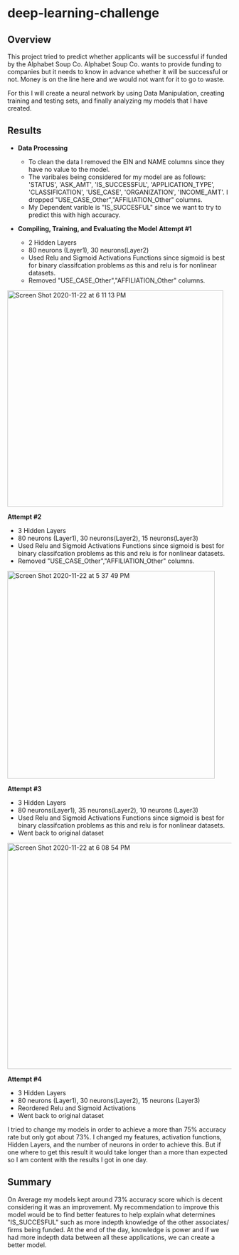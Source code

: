 # deep-learning-challenge


## Overview
This project tried to predict whether applicants will be successful if funded by the Alphabet Soup Co. Alphabet Soup Co. wants to provide funding to companies but it needs to know in advance whether it will be successful or not. Money is on the line here and we would not want for it to go to waste. 

For this I will create a neural network by using Data Manipulation, creating training and testing sets, and finally analyzing my models that I have created.  


## Results
- **Data Processing**
   - To clean the data I removed the EIN and NAME columns since they have no value to the model. 
   - The varibales being considered for my model are as follows: 'STATUS', 'ASK_AMT', 'IS_SUCCESSFUL', 'APPLICATION_TYPE', 'CLASSIFICATION', 'USE_CASE', 'ORGANIZATION', 'INCOME_AMT'. I dropped "USE_CASE_Other","AFFILIATION_Other" columns. 
   - My Dependent varible is "IS_SUCCESFUL" since we want to try to predict this with high accuracy. 
   
   
- **Compiling, Training, and Evaluating the Model**
  **Attempt #1**
   - 2 Hidden Layers
   - 80 neurons (Layer1), 30 neurons(Layer2)
   - Used Relu and Sigmoid Activations Functions since sigmoid is best for binary classifcation problems as this and relu is for nonlinear datasets.
   - Removed "USE_CASE_Other","AFFILIATION_Other" columns. 
   
<img width="485" alt="Screen Shot 2020-11-22 at 6 11 13 PM" src="https://user-images.githubusercontent.com/67808057/99924221-30f2f700-2cee-11eb-96f0-2522d49b3dc9.png">

   
   
  **Attempt #2**
   - 3 Hidden Layers 
   - 80 neurons (Layer1), 30 neurons(Layer2), 15 neurons(Layer3)
   - Used Relu and Sigmoid Activations Functions since sigmoid is best for binary classifcation problems as this and relu is for    nonlinear datasets.
   - Removed "USE_CASE_Other","AFFILIATION_Other" columns. 
   
   <img width="466" alt="Screen Shot 2020-11-22 at 5 37 49 PM" src="https://user-images.githubusercontent.com/67808057/99924049-8c70b500-2ced-11eb-88f9-763a8606a644.png">
   
   
  **Attempt #3**
   - 3 Hidden Layers
   - 80 neurons(Layer1), 35 neurons(Layer2), 10 neurons (Layer3)
   - Used Relu and Sigmoid Activations Functions since sigmoid is best for binary classifcation problems as this and relu is for    nonlinear datasets.
   - Went back to original dataset 
   
   <img width="507" alt="Screen Shot 2020-11-22 at 6 08 54 PM" src="https://user-images.githubusercontent.com/67808057/99924141-df4a6c80-2ced-11eb-8648-58d4fbed4155.png">
   
 **Attempt #4**
  - 3 Hidden Layers
  - 80 neurons (Layer1), 30 neurons(Layer2), 15 neurons (Layer3)
  - Reordered Relu and Sigmoid Activations 
  - Went back to original dataset
  
  
I tried to change my models in order to achieve a more than 75% accuracy rate but only got about 73%. I changed my features, activation functions, Hidden Layers, and the number of neurons in order to achieve this. But if one where to get this result it would take longer than a more than expected so I am content with the results I got in one day. 
  
## Summary 
On Average my models kept around 73% accuracy score which is decent considering it was an improvement. My recommendation to improve this model would be to find better features to help explain what determines "IS_SUCCESFUL" such as more indepth knowledge of the other associates/ firms being funded. At the end of the day, knowledge is power and if we had more indepth data between all these applications, we can create a better model.
